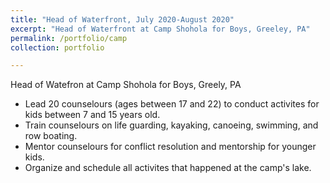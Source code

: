 ```yaml
---
title: "Head of Waterfront, July 2020-August 2020"
excerpt: "Head of Waterfront at Camp Shohola for Boys, Greeley, PA"
permalink: /portfolio/camp
collection: portfolio

---
```

Head of Watefron at Camp Shohola for Boys, Greely, PA

* Lead 20 counselours (ages between 17 and 22) to conduct activites for kids between 7 and 15 years old. 
* Train counselours on life guarding, kayaking, canoeing, swimming, and row boating. 
* Mentor counselours for conflict resolution and mentorship for younger kids. 
* Organize and schedule all activites that happened at the camp's lake. 

